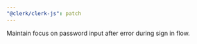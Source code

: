 ```yaml
---
"@clerk/clerk-js": patch
---
```


Maintain focus on password input after error during sign in flow.
